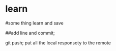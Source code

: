 learn
=====

#some thing learn and save

##add line and commit;

git push; put all the local responsoty to the remote
